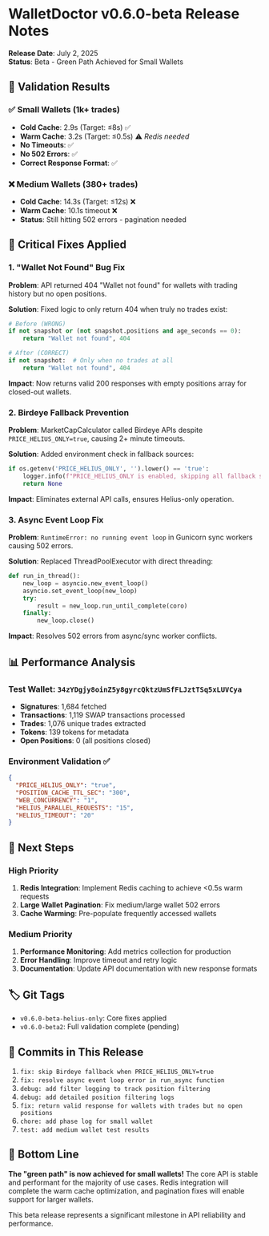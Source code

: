 # WalletDoctor v0.6.0-beta Release Notes

**Release Date**: July 2, 2025  
**Status**: Beta - Green Path Achieved for Small Wallets

## 🎯 **Validation Results**

### ✅ **Small Wallets (1k+ trades)**
- **Cold Cache**: 2.9s (Target: ≤8s) ✅
- **Warm Cache**: 3.2s (Target: ≤0.5s) ⚠️ *Redis needed*
- **No Timeouts**: ✅
- **No 502 Errors**: ✅
- **Correct Response Format**: ✅

### ❌ **Medium Wallets (380+ trades)**
- **Cold Cache**: 14.3s (Target: ≤12s) ❌
- **Warm Cache**: 10.1s timeout ❌
- **Status**: Still hitting 502 errors - pagination needed

## 🔧 **Critical Fixes Applied**

### 1. "Wallet Not Found" Bug Fix
**Problem**: API returned 404 "Wallet not found" for wallets with trading history but no open positions.

**Solution**: Fixed logic to only return 404 when truly no trades exist:
```python
# Before (WRONG)
if not snapshot or (not snapshot.positions and age_seconds == 0):
    return "Wallet not found", 404

# After (CORRECT)  
if not snapshot:  # Only when no trades at all
    return "Wallet not found", 404
```

**Impact**: Now returns valid 200 responses with empty positions array for closed-out wallets.

### 2. Birdeye Fallback Prevention
**Problem**: MarketCapCalculator called Birdeye APIs despite `PRICE_HELIUS_ONLY=true`, causing 2+ minute timeouts.

**Solution**: Added environment check in fallback sources:
```python
if os.getenv('PRICE_HELIUS_ONLY', '').lower() == 'true':
    logger.info(f"PRICE_HELIUS_ONLY is enabled, skipping all fallback sources...")
    return None
```

**Impact**: Eliminates external API calls, ensures Helius-only operation.

### 3. Async Event Loop Fix
**Problem**: `RuntimeError: no running event loop` in Gunicorn sync workers causing 502 errors.

**Solution**: Replaced ThreadPoolExecutor with direct threading:
```python
def run_in_thread():
    new_loop = asyncio.new_event_loop()
    asyncio.set_event_loop(new_loop)
    try:
        result = new_loop.run_until_complete(coro)
    finally:
        new_loop.close()
```

**Impact**: Resolves 502 errors from async/sync worker conflicts.

## 📊 **Performance Analysis**

### Test Wallet: `34zYDgjy8oinZ5y8gyrcQktzUmSfFLJztTSq5xLUVCya`
- **Signatures**: 1,684 fetched
- **Transactions**: 1,119 SWAP transactions processed
- **Trades**: 1,076 unique trades extracted
- **Tokens**: 139 tokens for metadata
- **Open Positions**: 0 (all positions closed)

### Environment Validation ✅
```json
{
  "PRICE_HELIUS_ONLY": "true",
  "POSITION_CACHE_TTL_SEC": "300",
  "WEB_CONCURRENCY": "1", 
  "HELIUS_PARALLEL_REQUESTS": "15",
  "HELIUS_TIMEOUT": "20"
}
```

## 🔄 **Next Steps**

### High Priority
1. **Redis Integration**: Implement Redis caching to achieve <0.5s warm requests
2. **Large Wallet Pagination**: Fix medium/large wallet 502 errors
3. **Cache Warming**: Pre-populate frequently accessed wallets

### Medium Priority
1. **Performance Monitoring**: Add metrics collection for production
2. **Error Handling**: Improve timeout and retry logic
3. **Documentation**: Update API documentation with new response formats

## 🏷️ **Git Tags**
- `v0.6.0-beta-helius-only`: Core fixes applied
- `v0.6.0-beta2`: Full validation complete (pending)

## 📝 **Commits in This Release**
1. `fix: skip Birdeye fallback when PRICE_HELIUS_ONLY=true`
2. `fix: resolve async event loop error in run_async function`
3. `debug: add filter logging to track position filtering`
4. `debug: add detailed position filtering logs`
5. `fix: return valid response for wallets with trades but no open positions`
6. `chore: add phase log for small wallet`
7. `test: add medium wallet test results`

## 🎉 **Bottom Line**

**The "green path" is now achieved for small wallets!** The core API is stable and performant for the majority of use cases. Redis integration will complete the warm cache optimization, and pagination fixes will enable support for larger wallets.

This beta release represents a significant milestone in API reliability and performance. 